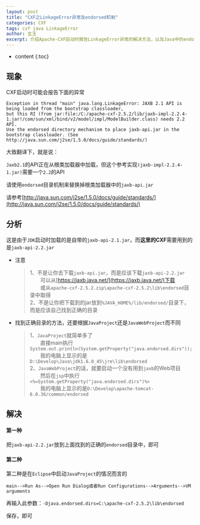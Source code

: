 ```yaml
---
layout: post
title: "CXF之LinkageError异常及endorsed机制"
categories: CXF
tags: cxf java LinkageError
author: 玄玉
excerpt: 介绍Apache-CXF启动时报告LinkageError异常的解决方法，以及Java中的endorsed机制。
---
```


* content
{:toc}


## 现象

CXF启动时可能会报告下面的异常

```
Exception in thread "main" java.lang.LinkageError: JAXB 2.1 API is being loaded from the bootstrap classloader,
but this RI (from jar:file:/C:/apache-cxf-2.5.2/lib/jaxb-impl-2.2.4-1.jar!/com/sun/xml/bind/v2/model/impl/ModelBuilder.class) needs 2.2 API.
Use the endorsed directory mechanism to place jaxb-api.jar in the bootstrap classloader. (See http://java.sun.com/j2se/1.5.0/docs/guide/standards/)
```

大致翻译下，就是说：

`Jaxb2.1`的API正在从根类加载器中加载，但这个参考实现`(jaxb-impl-2.2.4-1.jar)`需要一个`2.2`的API

请使用`endorsed`目录机制来替换掉根类加载器中的`jaxb-api.jar`

请参考[http://java.sun.com/j2se/1.5.0/docs/guide/standards/](http://java.sun.com/j2se/1.5.0/docs/guide/standards/)

## 分析

这是由于`JDK`启动时加载的是自带的`jaxb-api-2.1.jar`，而**这里的CXF**需要用到的是`jaxb-api-2.2.jar`

* 注意

    > 1、不是让你去下载`jaxb-api.jar`，而是应该下载`jaxb-api-2.2.jar`<br/>
　　可以从[https://jaxb.java.net/](https://jaxb.java.net/)下载<br/>
　　或从`apache-cxf-2.5.2.zip\apache-cxf-2.5.2\lib\endorsed`目录中取得<br/>
2、不是让你把下载到的jar放到`%JAVA_HOME%/lib/endorsed/`目录下，而是应该自己找到正确的目录

* 找到正确目录的方法，还要根据`JavaProject`还是`JavaWebProject`而不同

    > 1、`JavaProject`就简单多了<br/>
　　直接main执行`System.out.println(System.getProperty("java.endorsed.dirs"));`<br/>
　　我的电脑上显示的是`D:\Develop\Java\jdk1.6.0_45\jre\lib\endorsed`<br/>
2、`JavaWebProject`的话，就要启动一个没有用到`jaxb`的Web项目<br/>
　　然后在`jsp`中执行`<%=System.getProperty("java.endorsed.dirs")%>`<br/>
　　我的电脑上显示的是`D:\Develop\apache-tomcat-6.0.36/common/endorsed`

## 解决

#### 第一种

把`jaxb-api-2.2.jar`放到上面找到的正确的`endorsed`目录中，即可

#### 第二种

第二种是在`Eclipse`中启动`JavaProject`的情况而言的

`main-->Run As-->Open Run Dialog或者Run Configurations-->Arguments-->VM arguments`

再输入此参数：`-Djava.endorsed.dirs=C:\apache-cxf-2.5.2\lib\endorsed`

保存，即可